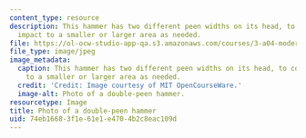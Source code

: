 ```yaml
---
content_type: resource
description: This hammer has two different peen widths on its head, to confine the
  impact to a smaller or larger area as needed.
file: https://ol-ocw-studio-app-qa.s3.amazonaws.com/courses/3-a04-modern-blacksmithing-and-physical-metallurgy-fall-2008/74eb16683f1e61e1e4704b2c8eac109d_018.jpg
file_type: image/jpeg
image_metadata:
  caption: This hammer has two different peen widths on its head, to confine the impact
    to a smaller or larger area as needed.
  credit: 'Credit: Image courtesy of MIT OpenCourseWare.'
  image-alt: Photo of a double-peen hammer.
resourcetype: Image
title: Photo of a double-peen hammer
uid: 74eb1668-3f1e-61e1-e470-4b2c8eac109d
---
```

